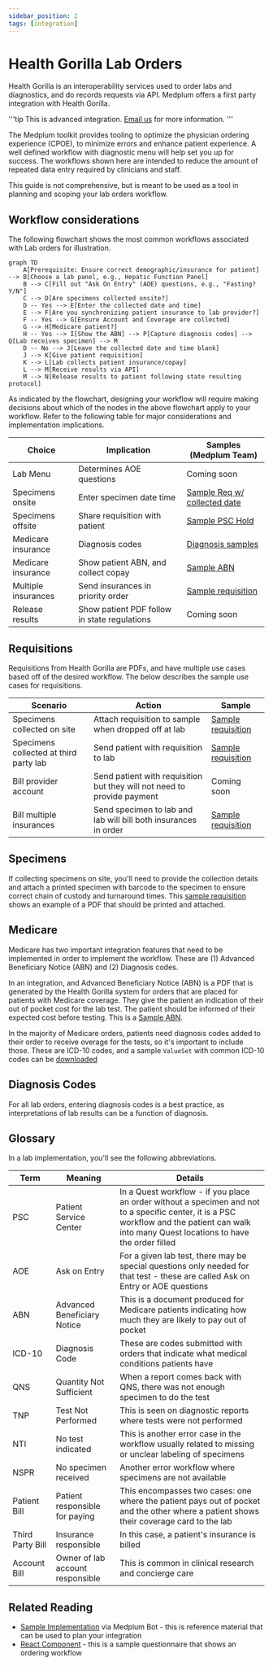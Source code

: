 ```yaml
---
sidebar_position: 2
tags: [integration]
---
```


# Health Gorilla Lab Orders

Health Gorilla is an interoperability services used to order labs and diagnostics, and do records requests via API. Medplum offers a first party integration with Health Gorilla.

'''tip
This is advanced integration. [Email us](mailto:info+healthgorilla@medplum.com?subject=Health%20Gorilla%20Integration%20for%20Medplum) for more information.
'''

The Medplum toolkit provides tooling to optimize the physician ordering experience (CPOE), to minimize errors and enhance patient experience. A well defined workflow with diagnostic menu will help set you up for success. The workflows shown here are intended to reduce the amount of repeated data entry required by clinicians and staff.

This guide is not comprehensive, but is meant to be used as a tool in planning and scoping your lab orders workflow.

## Workflow considerations

The following flowchart shows the most common workflows associated with Lab orders for illustration.

```mermaid
graph TD
    A[Prerequisite: Ensure correct demographic/insurance for patient] --> B[Choose a lab panel, e.g., Hepatic Function Panel]
    B --> C[Fill out "Ask On Entry" (AOE) questions, e.g., "Fasting? Y/N"]
    C --> D[Are specimens collected onsite?]
    D -- Yes --> E[Enter the collected date and time]
    E --> F[Are you synchronizing patient insurance to lab provider?]
    F -- Yes --> G[Ensure Account and Coverage are collected]
    G --> H[Medicare patient?]
    H -- Yes --> I[Show the ABN] --> P[Capture diagnosis codes] --> Q[Lab receives specimen] --> M
    D -- No --> J[Leave the collected date and time blank]
    J --> K[Give patient requisition]
    K --> L[Lab collects patient insurance/copay]
    L --> M[Receive results via API]
    M --> N[Release results to patient following state resulting protocol]
```

As indicated by the flowchart, designing your workflow will require making decisions about which of the nodes in the above flowchart apply to your workflow. Refer to the following table for major considerations and implementation implications.

| Choice              | Implication                                  | Samples (Medplum Team)                                                                                                |
| ------------------- | -------------------------------------------- | --------------------------------------------------------------------------------------------------------------------- |
| Lab Menu            | Determines AOE questions                     | Coming soon                                                                                                           |
| Specimens onsite    | Enter specimen date time                     | [Sample Req w/ collected date](https://drive.google.com/file/d/1gVvhw-2OnW9IlwZU2ly13jZGbGMAyW0O/view?usp=drive_link) |
| Specimens offsite   | Share requisition with patient               | [Sample PSC Hold](https://drive.google.com/file/d/1EIwAmFxrgdvRNBbL3p9pm4RarKXUS-ET/view?usp=drive_link)              |
| Medicare insurance  | Diagnosis codes                              | [Diagnosis samples](https://drive.google.com/file/d/1cFHGBud9IlGH86yilxe-KkDxGUbGr2Mn/view?usp=drive_link)            |
| Medicare insurance  | Show patient ABN, and collect copay          | [Sample ABN](https://drive.google.com/file/d/1l6VbtqdlkDbCJr_DPQwfKOpoaRo2giTM/view?usp=drive_link)                   |
| Multiple insurances | Send insurances in priority order            | [Sample requisition](https://drive.google.com/file/d/1QMrLkP71ysQEMIi3EOKx0BWeJOATUeCw/view?usp=drive_link)           |
| Release results     | Show patient PDF follow in state regulations | Coming soon                                                                                                           |

## Requisitions

Requisitions from Health Gorilla are PDFs, and have multiple use cases based off of the desired workflow. The below describes the sample use cases for requisitions.

| Scenario                               | Action                                                                  | Sample                                                                                                      |
| -------------------------------------- | ----------------------------------------------------------------------- | ----------------------------------------------------------------------------------------------------------- |
| Specimens collected on site            | Attach requisition to sample when dropped off at lab                    | [Sample requisition](https://drive.google.com/file/d/1EIwAmFxrgdvRNBbL3p9pm4RarKXUS-ET/view?usp=drive_link) |
| Specimens collected at third party lab | Send patient with requisition to lab                                    | [Sample requisition](https://drive.google.com/file/d/1EIwAmFxrgdvRNBbL3p9pm4RarKXUS-ET/view?usp=drive_link) |
| Bill provider account                  | Send patient with requisition but they will not need to provide payment | Coming soon                                                                                                 |
| Bill multiple insurances               | Send specimen to lab and lab will bill both insurances in order         | [Sample requisition](https://drive.google.com/file/d/1QMrLkP71ysQEMIi3EOKx0BWeJOATUeCw/view?usp=drive_link) |

## Specimens

If collecting specimens on site, you'll need to provide the collection details and attach a printed specimen with barcode to the specimen to ensure correct chain of custody and turnaround times. This [sample requisition](https://drive.google.com/file/d/1EIwAmFxrgdvRNBbL3p9pm4RarKXUS-ET/view?usp=drive_link) shows an example of a PDF that should be printed and attached.

## Medicare

Medicare has two important integration features that need to be implemented in order to implement the workflow. These are (1) Advanced Beneficiary Notice (ABN) and (2) Diagnosis codes.

In an integration, and Advanced Beneficiary Notice (ABN) is a PDF that is generated by the Health Gorilla system for orders that are placed for patients with Medicare coverage. They give the patient an indication of their out of pocket cost for the lab test. The patient should be informed of their expected cost before testing. This is a [Sample ABN](https://drive.google.com/file/d/1l6VbtqdlkDbCJr_DPQwfKOpoaRo2giTM/view?usp=drive_link).

In the majority of Medicare orders, patients need diagnosis codes added to their order to receive overage for the tests, so it's important to include those. These are ICD-10 codes, and a sample `ValueSet` with common ICD-10 codes can be [downloaded](https://drive.google.com/file/d/1cFHGBud9IlGH86yilxe-KkDxGUbGr2Mn/view?usp=drive_link)

## Diagnosis Codes

For all lab orders, entering diagnosis codes is a best practice, as interpretations of lab results can be a function of diagnosis.

## Glossary

In a lab implementation, you'll see the following abbreviations.

| Term             | Meaning                          | Details                                                                                                                                                                                       |
| ---------------- | -------------------------------- | --------------------------------------------------------------------------------------------------------------------------------------------------------------------------------------------- |
| PSC              | Patient Service Center           | In a Quest workflow - if you place an order without a specimen and not to a specific center, it is a PSC workflow and the patient can walk into many Quest locations to have the order filled |
| AOE              | Ask on Entry                     | For a given lab test, there may be special questions only needed for that test - these are called Ask on Entry or AOE questions                                                               |
| ABN              | Advanced Beneficiary Notice      | This is a document produced for Medicare patients indicating how much they are likely to pay out of pocket                                                                                    |
| ICD-10           | Diagnosis Code                   | These are codes submitted with orders that indicate what medical conditions patients have                                                                                                     |
| QNS              | Quantity Not Sufficient          | When a report comes back with QNS, there was not enough specimen to do the test                                                                                                               |
| TNP              | Test Not Performed               | This is seen on diagnostic reports where tests were not performed                                                                                                                             |
| NTI              | No test indicated                | This is another error case in the workflow usually related to missing or unclear labeling of specimens                                                                                        |
| NSPR             | No specimen received             | Another error workflow where specimens are not available                                                                                                                                      |
| Patient Bill     | Patient responsible for paying   | This encompasses two cases: one where the patient pays out of pocket and the other where a patient shows their coverage card to the lab                                                       |
| Third Party Bill | Insurance responsible            | In this case, a patient's insurance is billed                                                                                                                                                 |
| Account Bill     | Owner of lab account responsible | This is common in clinical research and concierge care                                                                                                                                        |

## Related Reading

- [Sample Implementation](https://github.com/medplum/medplum/tree/main/examples/medplum-demo-bots/src/health-gorilla) via Medplum Bot - this is reference material that can be used to plan your integration
- [React Component](https://storybook.medplum.com/?path=/story/medplum-questionnaireform--lab-ordering) - this is a sample questionnaire that shows an ordering workflow
